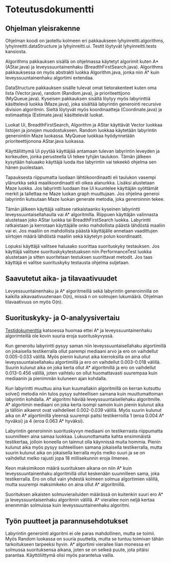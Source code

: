 # Toteutusdokumentti

## Ohjelman yleisrakenne

Ohjelman koodi on jaoteltu kolmeen eri pakkaukseen lyhyinreitti.algorithms, lyhyinreitti.dataStructure ja lyhyinreitti.ui. Testit löytyvät lyhyinreitti.tests kansiosta.

Algorithms pakkauksen sisällä on ohjelmassa käytetyt algorimit kuten A* (AStar.java) ja leveyssuuntainenhaku (BreadthFirstSearch.java). Algorithms pakkauksessa on myös abstrakti luokka Algorithm.java, jonka niin A* kuin leveyssuuntainenhaku algortimi extendaa.

DataStructure pakkauksen sisälle tulevat omat tietorakenteet kuten oma lista (Vector.java), random (Random.java), ja prioriteettijono (MyQueue.java). Kyseisen pakkauksen sisältä löytyy myös labyrinttiä käsittelevä luokka (Maze.java), joka sisältää labyrintin generointi recursive division algoritmin. Sieltä löytyvät myös koordinaatteja (Coordinate.java) ja estimaatteja (Estimate.java) käsittelevät luokat.

Luokat Ui, BreadthFirstSearch, Algorithm ja AStar käyttävät Vector luokkaa listojen ja jonojen muodostukseen. Random luokkaa käytetään labyrintin generointiin Maze luokassa. MyQueue luokkaa hyödynnetään prioriteettijonona AStar.java luokassa.

Käyttäliittymä Ui pyytää käyttäjää antamaan tulevan labyrintin leveyden ja korkeuden, jonka perusteella Ui tekee tyhjän taulukon. Tämän jälkeen kysytään haluaako käyttäjä luoda itse labyrintin vai tekeekö ohjelma sen hänen puolestaan. 

Tapauksesta riippumatta luodaan lähtökoordinaatti eli taulukon vasempi ylänurkka sekä maalikoordinaatti eli oikea alanurkka. Lisäksi alustetaan Maze luokka. Jos labyrintti luodaan itse Ui kuuntelee käyttäjän syöttämät merkit ja tallettaa ne Maze luokan graph muuttujaan. Jos ohjelma generoi labyrintin kutsutaan Maze luokan generate metodia, joka generoinnin tekee. 

Tämän jälkeen käyttäjä valitsee ratkaistaanko kyseinen labyrintti leveyssuuntaisellahaulla vai A* algoritmilla. Riippuen käyttäjän valinnasta alustetaan joko AStar luokka tai BreadthFirstSearch luokka. Labyrintti ratkaistaan ja kerrotaan käyttäjälle onko mahdollista päästä lähdöstä maaliin vai ei. Jos maaliin on mahdollista päästä käyttäjälle annetaan vaadittujen siirtojen määrä lähdöstä maaliin sekä käytetyn polun koordinaatit. 

Lopuksi käyttäjä valitsee haluaako suorittaa suorituskyky testauksen. Jos käyttäjä valitsee suorituskykytestuaksen niin PerformanceTest luokka alustetaan ja sitten suoritetaan testuksen suorittavat metodit. Jos taas käyttäjä ei valitse suorituskyky testausta ohjelma suljetaan.

## Saavutetut aika- ja tilavaativuudet

Levyessuuntainenhaku ja A* algoritmeillä sekä labyrintin generoinnilla on kaikilla aikavaativuutenaan O(n), missä n on solmujen lukumäärä. Ohjelman tilavaativuus on myös O(n). 

## Suorituskyky- ja O-analyysivertaiu

[Testidokumenttia](https://github.com/SIholin/tiralabra-Labyrintti/blob/master/documentation/Testaus.md) katsoessa huomaa ettei A* ja leveyssuuntainenhaku algorimteillä ole kovin suuria eroja suorituskyvyssä. 

Kun generoitu labyrintti pysyy saman niin leveyssuuntaisellahaku algortimillä on jokaisella testikerralla ollut parempi mediaani arvo ja ero on vaihdellut 0.005-0.033 välillä. Myös pienin kulunut aika kierroksilla on aina ollut leveyssuuntaisellahaku algortimillä ja ero on vaihdellut 0.003-0.018 välillä. Suurin kulunut aika on joka kerta ollut A* algoritmillä ja ero on vaihdellut 0.013-0.456 välillä, joten vaihtelu on ollut huomattavasti suurempaa kuin mediaanin ja pienimmän kuluneen ajan kohdalla.

Kun labyrintti muuttuu aina kun kuumallakin algoritmillä on kerran kutsuttu solve() metodia niin tulos pysyy suhteellisen samana kuin muuttumattoman labyrintin kohdalla. A* algoritmi häviää leveyssuuntaisellehaku algoritmille. A* algortimin mediaani on joka kerta isompi samoin kuin pienin kulunut aika ja tällöin aikaerot ovat vaihdelleet 0.002-0.039 välillä. Myös suurin kulunut aika on A* algortimillä yleensä suurempi paitsi testikerroilla 1 (eroa 0.004 A* hyväksi) ja 4 (eroa 0.063 A* hyväksi).

Labyrintin generoinnin suorituskyvyn mediaani on testikerrasta riippumatta suunnilleen aina samaa luokkaa. Lukuunottamatta kahta ensimmäistä testikertaa, jolloin koneella on tainnut olla käynnissä muita hommia. Pienin kulunut aika myös pysyy suhteellisen samana jokaisella testikerralla, mutta suurin kulunut aika on jokaisella kerralla myös melko suuri ja se on vaihdellut melko rajusti jopa 18 millisekunnin eroja ilmenee.

Keon maksimikoon määrä suorituksen aikana on niin A* kuin leveyssuuntainenhaku algoritmillä ollut keskenään suunnilleen sama, joka testikerralla. Ero on ollut vain yhdestä kolmeen solmua algortimien välillä, mutta suurempi maksimikeko on aina ollut A* algoritmillä.

Suorituksen aikaisten solmuvierailuiden määrässä on kuitenkin suuri ero A* ja leveyssuuntaisenhaku algoritmin välillä. A* vierailee noin neljä kertaa enenmmän solmuissa kuin leveyssuuntainenhaku algoritmi. 

## Työn puutteet ja parannusehdotukset

Labyrintin generointi algoritmi ei ole paras mahdollinen, mutta se toimii. Myös Random luokassa on suuria puutteita, mutta se tuntuu toimivan tähän tarkoitukseen tarpeeksi hyvin. A* algortimi vierailee liian monessa eri solmussa suorituksensa aikana, joten se on selkeä puute, jota pitäisi parantaa. Käyttöliittymä olisi myös parantelua vailla.
